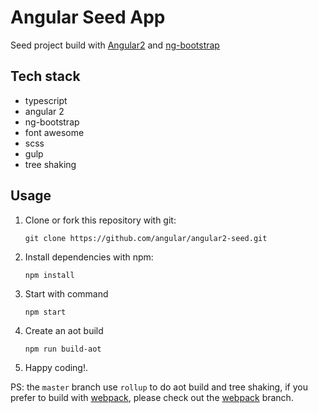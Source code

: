 # Angular Seed App

Seed project build with [Angular2](https://angular.io/) and [ng-bootstrap](https://ng-bootstrap.github.io/)

## Tech stack

  - typescript
  - angular 2
  - ng-bootstrap
  - font awesome
  - scss
  - gulp
  - tree shaking

## Usage

  1. Clone or fork this repository with git:

     ```shell
     git clone https://github.com/angular/angular2-seed.git
     ```

  2. Install dependencies with npm:

     ```shell
     npm install
     ```

  3. Start with command

     ```shell
     npm start
     ```

  4. Create an aot build

     ```shell
     npm run build-aot
     ```

  5. Happy coding!.

PS: the `master` branch use `rollup` to do aot build and tree shaking,
if you prefer to build with [webpack](http://webpack.github.io), please check out the
[webpack](https://github.com/beginor/angular-seed/tree/webpack) branch.
